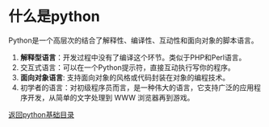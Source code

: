 # 什么是python

Python是一个高层次的结合了解释性、编译性、互动性和面向对象的脚本语言。

1. **解释型语言**：开发过程中没有了编译这个环节。类似于PHP和Perl语言。
2. 交互式语言：可以在一个Python提示符，直接互动执行写你的程序。
3. **面向对象语言**: 支持面向对象的风格或代码封装在对象的编程技术。
4. 初学者的语言：对初级程序员而言，是一种伟大的语言，它支持广泛的应用程序开发，从简单的文字处理到 WWW 浏览器再到游戏。

[返回python基础目录](/python/00-basic/README.md)
